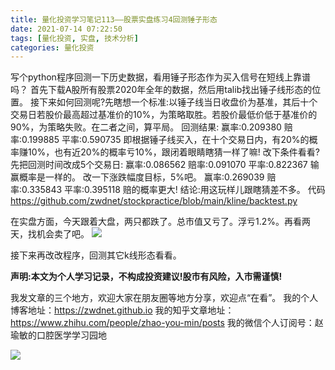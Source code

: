 ```yaml
---
title: 量化投资学习笔记113——股票实盘练习4回测锤子形态
date: 2021-07-14 07:22:50
tags: [量化投资, 实盘, 技术分析]
categories: 量化投资
---
```

写个python程序回测一下历史数据，看用锤子形态作为买入信号在短线上靠谱吗？
首先下载A股所有股票2020年全年的数据，然后用talib找出锤子线形态的位置。
接下来如何回测呢?先瞎想一个标准:以锤子线当日收盘价为基准，其后十个交易日若股价最高超过基准价的10%，为策略取胜。若股价最低价低于基准价的90%，为策略失败。在二者之间，算平局。
回测结果:
赢率:0.209380 赔率:0.199885 平率:0.590735
即根据锤子线买入，在十个交易日内，有20%的概率赚10%，也有近20%的概率亏10%，跟闭着眼睛瞎猜一样了嘛!
改下条件看看?先把回测时间改成5个交易日:
赢率:0.086562 赔率:0.091070 平率:0.822367
输赢概率是一样的。
改一下涨跌幅度目标，5%吧。
赢率:0.269039 赔率:0.335843 平率:0.395118
赔的概率更大!
结论:用这玩样儿跟瞎猜差不多。
代码 https://github.com/zwdnet/stockpractice/blob/main/kline/backtest.py


在实盘方面，今天跟着大盘，两只都跌了。总市值又亏了。浮亏1.2%。再看两天，找机会卖了吧。
![](https://zymblog-1258069789.cos.ap-chengdu.myqcloud.com/blog0178-QTLearn/83/01.jpg)

接下来再改改程序，回测其它k线形态看看。


**声明:本文为个人学习记录，不构成投资建议!股市有风险，入市需谨慎!**












我发文章的三个地方，欢迎大家在朋友圈等地方分享，欢迎点“在看”。
我的个人博客地址：https://zwdnet.github.io
我的知乎文章地址： https://www.zhihu.com/people/zhao-you-min/posts
我的微信个人订阅号：赵瑜敏的口腔医学学习园地






![](https://zymblog-1258069789.cos.ap-chengdu.myqcloud.com/other/wx.jpg)